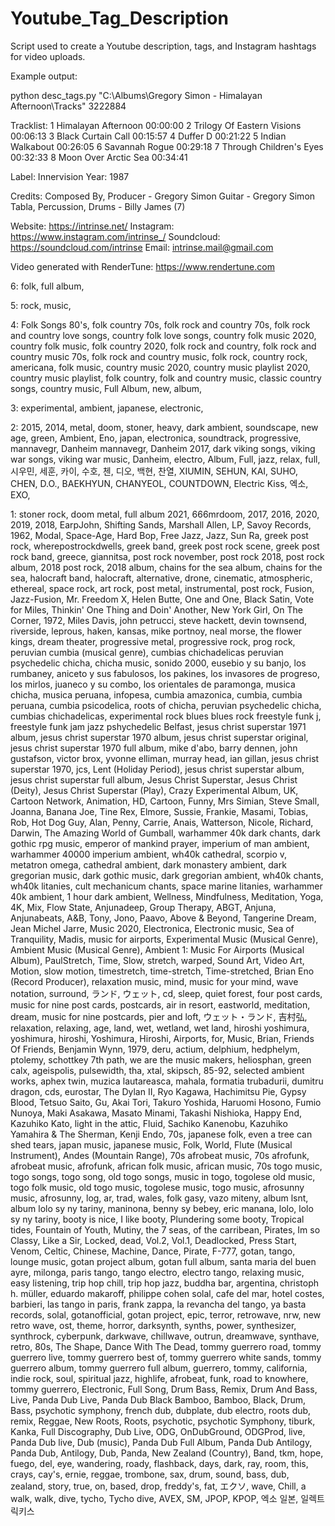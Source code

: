 # Youtube_Tag_Description
Script used to create a Youtube description, tags, and Instagram hashtags for video uploads.

Example output:

python desc_tags.py "C:\Albums\Gregory Simon - Himalayan Afternoon\Tracks" 3222884


Tracklist:
1   Himalayan Afternoon  00:00:00
2   Trilogy Of Eastern Visions  00:06:13
3   Black Curtain Call  00:15:57
4   Duffer D  00:21:22
5   Indian Walkabout  00:26:05
6   Savannah Rogue  00:29:18
7   Through Children's Eyes  00:32:33
8   Moon Over Arctic Sea  00:34:41


Label: Innervision
Year: 1987


Credits:
Composed By, Producer - Gregory Simon
Guitar - Gregory Simon
Tabla, Percussion, Drums - Billy James (7)


Website: https://intrinse.net/
Instagram: https://www.instagram.com/intrinse_/
Soundcloud: https://soundcloud.com/intrinse
Email: intrinse.mail@gmail.com

Video generated with RenderTune:
https://www.rendertune.com

6: folk, full album,

5: rock, music,

4: Folk Songs 80's, folk country 70s, folk rock and country 70s, folk rock and country love songs, country folk love songs, country folk music 2020, country folk music, folk country 2020, folk rock and country, folk rock and country music 70s, folk rock and country music, folk rock, country rock, americana, folk music, country music 2020, country music playlist 2020, country music playlist, folk country, folk and country music, classic country songs, country music, Full Album, new, album,

3: experimental, ambient, japanese, electronic,

2: 2015, 2014, metal, doom, stoner, heavy, dark ambient, soundscape, new age, green, Ambient, Eno, japan, electronica, soundtrack, progressive, mannavegr, Danheim mannavegr, Danheim 2017, dark viking songs, viking war songs, viking war music, Danheim, electro, Album, Full, jazz, relax, full, 시우민, 세훈, 카이, 수호, 첸, 디오, 백현, 찬열, XIUMIN, SEHUN, KAI, SUHO, CHEN, D.O., BAEKHYUN, CHANYEOL, COUNTDOWN, Electric Kiss, 엑소, EXO,

1: stoner rock, doom metal, full album 2021, 666mrdoom, 2017, 2016, 2020, 2019, 2018, EarpJohn, Shifting Sands, Marshall Allen, LP, Savoy Records, 1962, Modal, Space-Age, Hard Bop, Free Jazz, Jazz, Sun Ra, greek post rock, wherepostrockdwells, greek band, greek post rock scene, greek post rock band, greece, giannitsa, post rock november, post rock 2018, post rock album, 2018 post rock, 2018 album, chains for the sea album, chains for the sea, halocraft band, halocraft, alternative, drone, cinematic, atmospheric, ethereal, space rock, art rock, post metal, instrumental, post rock, Fusion, Jazz-Fusion, Mr. Freedom X, Helen Butte, One and One, Black Satin, Vote for Miles, Thinkin' One Thing and Doin' Another, New York Girl, On The Corner, 1972, Miles Davis, john petrucci, steve hackett, devin townsend, riverside, leprous, haken, kansas, mike portnoy, neal morse, the flower kings, dream theater, progressive metal, progressive rock, prog rock, peruvian cumbia (musical genre), cumbias chichadelicas peruvian psychedelic chicha, chicha music, sonido 2000, eusebio y su banjo, los rumbaney, aniceto y sus fabulosos, los pakines, los invasores de progreso, los mirlos, juaneco y su combo, los orientales de paramonga, musica chicha, musica peruana, infopesa, cumbia amazonica, cumbia, cumbia peruana, cumbia psicodelica, roots of chicha, peruvian psychedelic chicha, cumbias chichadelicas, experimental rock blues blues rock freestyle funk j, freestyle funk jam jazz pshychedelic Belfast, jesus christ superstar 1971 album, jesus christ superstar 1970 album, jesus christ superstar original, jesus christ superstar 1970 full album, mike d'abo, barry dennen, john gustafson, victor brox, yvonne elliman, murray head, ian gillan, jesus christ superstar 1970, jcs, Lent (Holiday Period), jesus christ superstar album, jesus christ superstar full album, Jesus Christ Superstar, Jesus Christ (Deity), Jesus Christ Superstar (Play), Crazy Experimental Album, UK, Cartoon Network, Animation, HD, Cartoon, Funny, Mrs Simian, Steve Small, Joanna, Banana Joe, Tine Rex, Elmore, Sussie, Frankie, Masami, Tobias, Rob, Hot Dog Guy, Alan, Penny, Carrie, Anais, Watterson, Nicole, Richard, Darwin, The Amazing World of Gumball, warhammer 40k dark chants, dark gothic rpg music, emperor of mankind prayer, imperium of man ambient, warhammer 40000 imperium ambient, wh40k cathedral, scorpio v, metatron omega, cathedral ambient, dark monastery ambient, dark gregorian music, dark gothic music, dark gregorian ambient, wh40k chants, wh40k litanies, cult mechanicum chants, space marine litanies, warhammer 40k ambient, 1 hour dark ambient, Wellness, Mindfulness, Meditation, Yoga, 4K, Mix, Flow State, Anjunadeep, Group Therapy, ABGT, Anjuna, Anjunabeats, A&B, Tony, Jono, Paavo, Above & Beyond, Tangerine Dream, Jean Michel Jarre, Music 2020, Electronica, Electronic music, Sea of Tranquility, Madis, music for airports, Experimental Music (Musical Genre), Ambient Music (Musical Genre), Ambient 1: Music For Airports (Musical Album), PaulStretch, Time, Slow, stretch, warped, Sound Art, Video Art, Motion, slow motion, timestretch, time-stretch, Time-stretched, Brian Eno (Record Producer), relaxation music, mind, music for your mind, wave notation, surround, ランド, ウェット, cd, sleep, quiet forest, four post cards, music for nine post cards, postcards, air in resort, eastworld, meditation, dream, music for nine postcards, pier and loft, ウェット・ランド, 吉村弘, relaxation, relaxing, age, land, wet, wetland, wet land, hiroshi yoshimura, yoshimura, hiroshi, Yoshimura, Hiroshi, Airports, for, Music, Brian, Friends Of Friends, Benjamin Wynn, 1979, deru, actium, delphium, hedphelym, ptolemy, schottkey 7th path, we are the music makers, heliosphan, green calx, ageispolis, pulsewidth, tha, xtal, skipsch, 85-92, selected ambient works, aphex twin, muzica lautareasca, mahala, formatia trubadurii, dumitru dragon, cds, eurostar, The Dylan II, Ryo Kagawa, Hachimitsu Pie, Gypsy Blood, Tetsuo Saito, Gu, Akai Tori, Takuro Yoshida, Haruomi Hosono, Fumio Nunoya, Maki Asakawa, Masato Minami, Takashi Nishioka, Happy End, Kazuhiko Kato, light in the attic, Fluid, Sachiko Kanenobu, Kazuhiko Yamahira & The Sherman, Kenji Endo, 70s, japanese folk, even a tree can shed tears, japan music, japanese music, Folk, World, Flute (Musical Instrument), Andes (Mountain Range), 70s afrobeat music, 70s afrofunk, afrobeat music, afrofunk, african folk music, african music, 70s togo music, togo songs, togo song, old togo songs, music in togo, togolese old music, togo folk music, old togo music, togolese music, togo music, afrosunny music, afrosunny, log, ar, trad, wales, folk gasy, vazo miteny, album lsnt, album lolo sy ny tariny, maninona, benny sy bebey, eric manana, lolo, lolo sy ny tariny, booty is nice, I like booty, Plundering some booty, Tropical tides, Fountain of Youth, Mutiny, the 7 seas, of the carribean, Pirates, Im so Classy, Like a Sir, Locked, dead, Vol.2, Vol.1, Deadlocked, Press Start, Venom, Celtic, Chinese, Machine, Dance, Pirate, F-777, gotan, tango, lounge music, gotan project album, gotan full album, santa maria del buen ayre, milonga, paris tango, tango electro, electro tango, relaxing music, easy listening, trip hop chill, trip hop jazz, buddha bar, argentina, christoph h. müller, eduardo makaroff, philippe cohen solal, cafe del mar, hotel costes, barbieri, las tango in paris, frank zappa, la revancha del tango, ya basta records, solal, gotanofficial, gotan project, epic, terror, retrowave, nrw, new retro wave, ost, theme, horror, darksynth, synths, power, synthesizer, synthrock, cyberpunk, darkwave, chillwave, outrun, dreamwave, synthave, retro, 80s, The Shape, Dance With The Dead, tommy guerrero road, tommy guerrero live, tommy guerrero best of, tommy guerrero white sands, tommy guerrero album, tommy guerrero full album, guerrero, tommy, california, indie rock, soul, spiritual jazz, highlife, afrobeat, funk, road to knowhere, tommy guerrero, Electronic, Full Song, Drum Bass, Remix, Drum And Bass, Live, Panda Dub Live, Panda Dub Black Bamboo, Bamboo, Black, Drum, Bass, psychotic symphony, french dub, dubplate, dub electro, roots dub, remix, Reggae, New Roots, Roots, psychotic, psychotic Symphony, tiburk, Kanka, Full Discography, Dub Live, ODG, OnDubGround, ODGProd, live, Panda Dub live, Dub (music), Panda Dub Full Album, Panda Dub Antilogy, Panda Dub, Antilogy, Dub, Panda, New Zealand (Country), Band, tkm, hope, fuego, del, eye, wandering, roady, flashback, days, dark, ray, room, this, crays, cay's, ernie, reggae, trombone, sax, drum, sound, bass, dub, zealand, story, true, on, based, drop, freddy's, fat, エクソ, wave, Chill, a walk, walk, dive, tycho, Tycho dive, AVEX, SM, JPOP, KPOP, 엑소 일본, 일렉트릭키스
